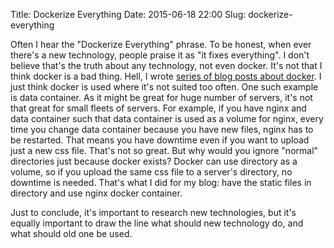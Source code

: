 Title: Dockerize Everything
Date: 2015-06-18 22:00
Slug: dockerize-everything


Often I hear the "Dockerize Everything" phrase. To be honest, when ever there's
a new technology, people praise it as "it fixes everything". I don't believe
that's the truth about any technology, not even docker. It's not that I think
docker is a bad thing. Hell, I wrote
[series of blog posts about docker](/tag/cloud-basics/). I just think docker is
used where it's not suited too often. One such example is data container. As it
might be great for huge number of servers, it's not that great for small fleets
of servers. For example, if you have nginx and data container such that data
container is used as a volume for nginx, every time you change data container
because you have new files, nginx has to be restarted. That means you have
downtime even if you want to upload just a new css file. That's not so great.
But why would you ignore "normal" directories just because docker exists? Docker
can use directory as a volume, so if you upload the same css file to a server's
directory, no downtime is needed. That's what I did for my blog: have the static
files in directory and use nginx docker container.

Just to conclude, it's important to research new technologies, but it's equally
important to draw the line what should new technology do, and what should old
one be used.
